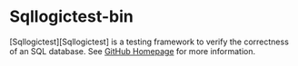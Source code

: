 # Sqllogictest-bin

[Sqllogictest][Sqllogictest] is a testing framework to verify the correctness of an SQL database. See [GitHub Homepage](https://github.com/risinglightdb/sqllogictest-rs/) for more information.
